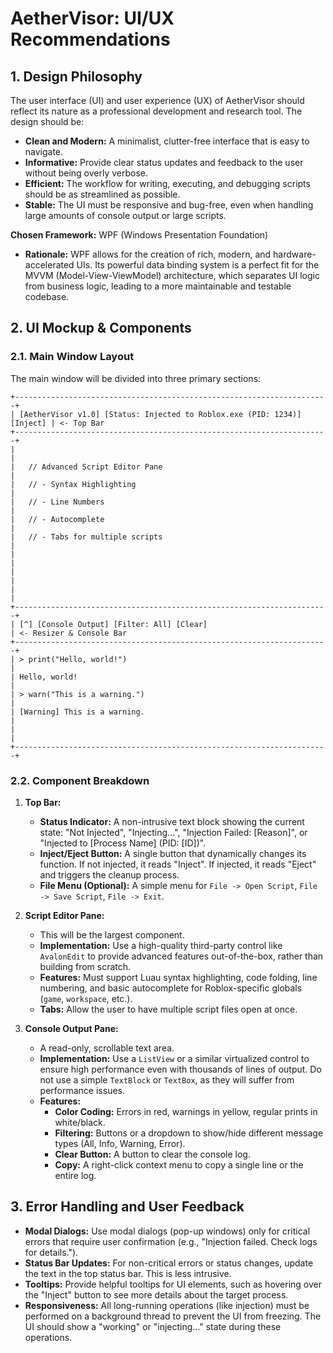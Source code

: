 # AetherVisor: UI/UX Recommendations

## 1. Design Philosophy

The user interface (UI) and user experience (UX) of AetherVisor should reflect its nature as a professional development and research tool. The design should be:

- **Clean and Modern:** A minimalist, clutter-free interface that is easy to navigate.
- **Informative:** Provide clear status updates and feedback to the user without being overly verbose.
- **Efficient:** The workflow for writing, executing, and debugging scripts should be as streamlined as possible.
- **Stable:** The UI must be responsive and bug-free, even when handling large amounts of console output or large scripts.

**Chosen Framework:** WPF (Windows Presentation Foundation)
- **Rationale:** WPF allows for the creation of rich, modern, and hardware-accelerated UIs. Its powerful data binding system is a perfect fit for the MVVM (Model-View-ViewModel) architecture, which separates UI logic from business logic, leading to a more maintainable and testable codebase.

## 2. UI Mockup & Components

### 2.1. Main Window Layout

The main window will be divided into three primary sections:

```
+----------------------------------------------------------------------+
| [AetherVisor v1.0] [Status: Injected to Roblox.exe (PID: 1234)] [Inject] | <- Top Bar
+----------------------------------------------------------------------+
|                                                                      |
|   // Advanced Script Editor Pane                                     |
|   // - Syntax Highlighting                                           |
|   // - Line Numbers                                                  |
|   // - Autocomplete                                                   |
|   // - Tabs for multiple scripts                                     |
|                                                                      |
|                                                                      |
|                                                                      |
+----------------------------------------------------------------------+
| [^] [Console Output] [Filter: All] [Clear]                           | <- Resizer & Console Bar
+----------------------------------------------------------------------+
| > print("Hello, world!")                                             |
| Hello, world!                                                        |
| > warn("This is a warning.")                                         |
| [Warning] This is a warning.                                         |
|                                                                      |
+----------------------------------------------------------------------+
```

### 2.2. Component Breakdown

1.  **Top Bar:**
    *   **Status Indicator:** A non-intrusive text block showing the current state: "Not Injected", "Injecting...", "Injection Failed: [Reason]", or "Injected to [Process Name] (PID: [ID])".
    *   **Inject/Eject Button:** A single button that dynamically changes its function. If not injected, it reads "Inject". If injected, it reads "Eject" and triggers the cleanup process.
    *   **File Menu (Optional):** A simple menu for `File -> Open Script`, `File -> Save Script`, `File -> Exit`.

2.  **Script Editor Pane:**
    *   This will be the largest component.
    *   **Implementation:** Use a high-quality third-party control like `AvalonEdit` to provide advanced features out-of-the-box, rather than building from scratch.
    *   **Features:** Must support Luau syntax highlighting, code folding, line numbering, and basic autocomplete for Roblox-specific globals (`game`, `workspace`, etc.).
    *   **Tabs:** Allow the user to have multiple script files open at once.

3.  **Console Output Pane:**
    *   A read-only, scrollable text area.
    *   **Implementation:** Use a `ListView` or a similar virtualized control to ensure high performance even with thousands of lines of output. Do not use a simple `TextBlock` or `TextBox`, as they will suffer from performance issues.
    *   **Features:**
        - **Color Coding:** Errors in red, warnings in yellow, regular prints in white/black.
        - **Filtering:** Buttons or a dropdown to show/hide different message types (All, Info, Warning, Error).
        - **Clear Button:** A button to clear the console log.
        - **Copy:** A right-click context menu to copy a single line or the entire log.

## 3. Error Handling and User Feedback

- **Modal Dialogs:** Use modal dialogs (pop-up windows) only for critical errors that require user confirmation (e.g., "Injection failed. Check logs for details.").
- **Status Bar Updates:** For non-critical errors or status changes, update the text in the top status bar. This is less intrusive.
- **Tooltips:** Provide helpful tooltips for UI elements, such as hovering over the "Inject" button to see more details about the target process.
- **Responsiveness:** All long-running operations (like injection) must be performed on a background thread to prevent the UI from freezing. The UI should show a "working" or "injecting..." state during these operations.
